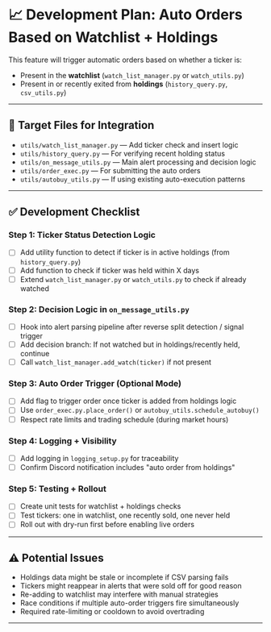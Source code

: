 # 📈 Development Plan: Auto Orders Based on Watchlist + Holdings

This feature will trigger automatic orders based on whether a ticker is:

- Present in the **watchlist** (`watch_list_manager.py` or `watch_utils.py`)
- Present in or recently exited from **holdings** (`history_query.py`, `csv_utils.py`)

---

## 🔧 Target Files for Integration

- `utils/watch_list_manager.py` — Add ticker check and insert logic
- `utils/history_query.py` — For verifying recent holding status
- `utils/on_message_utils.py` — Main alert processing and decision logic
- `utils/order_exec.py` — For submitting the auto orders
- `utils/autobuy_utils.py` — If using existing auto-execution patterns

---

## ✅ Development Checklist

### Step 1: Ticker Status Detection Logic

- [ ] Add utility function to detect if ticker is in active holdings (from `history_query.py`)
- [ ] Add function to check if ticker was held within X days
- [ ] Extend `watch_list_manager.py` or `watch_utils.py` to check if already watched

### Step 2: Decision Logic in `on_message_utils.py`

- [ ] Hook into alert parsing pipeline after reverse split detection / signal trigger
- [ ] Add decision branch: If not watched but in holdings/recently held, continue
- [ ] Call `watch_list_manager.add_watch(ticker)` if not present

### Step 3: Auto Order Trigger (Optional Mode)

- [ ] Add flag to trigger order once ticker is added from holdings logic
- [ ] Use `order_exec.py.place_order()` or `autobuy_utils.schedule_autobuy()`
- [ ] Respect rate limits and trading schedule (during market hours)

### Step 4: Logging + Visibility

- [ ] Add logging in `logging_setup.py` for traceability
- [ ] Confirm Discord notification includes "auto order from holdings"

### Step 5: Testing + Rollout

- [ ] Create unit tests for watchlist + holdings checks
- [ ] Test tickers: one in watchlist, one recently sold, one never held
- [ ] Roll out with dry-run first before enabling live orders

---

## ⚠️ Potential Issues

- Holdings data might be stale or incomplete if CSV parsing fails
- Tickers might reappear in alerts that were sold off for good reason
- Re-adding to watchlist may interfere with manual strategies
- Race conditions if multiple auto-order triggers fire simultaneously
- Required rate-limiting or cooldown to avoid overtrading

---
